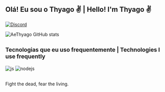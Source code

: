 ## Olá! Eu sou o Thyago ✌ | Hello! I'm Thyago ✌

[![Discord](https://img.shields.io/website?label=Discord&style=for-the-badge&url=https://github.com/heythyago/)](https://discord.com/channels/@me/423653650317967370)

![AeThyago GitHub stats](https://github-readme-stats.vercel.app/api?username=heythyago&show_icons=true&theme=tokyonight)

## <small>Tecnologias que eu uso frequentemente | Technologies I use frequently</small>

<div style="display: inline_block">
  <img align="center" alt="js" src="https://img.shields.io/badge/JavaScript-F7DF1E?style=for-the-badge&logo=javascript&logoColor=black" />
  <img align="center" alt="nodejs" src="https://img.shields.io/badge/Node.js-4CAF50?style=for-the-badge&logo=node.js&logoColor=white" />
</div><br/>

Fight the dead, fear the living.
